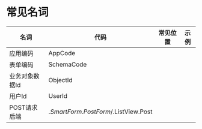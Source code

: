 # 常见名词

| **名词**   | **代码**                               | **常见位置** | **示例** |
|----------|--------------------------------------|----------|--------|
| 应用编码     | AppCode                              |          |        |
| 表单编码     | SchemaCode                           |          |        |
| 业务对象数据Id | ObjectId                             |          |        |
| 用户Id     | UserId                               |          |        |
| POST请求后端 | $.SmartForm.PostForm/$.ListView.Post |          |        |
